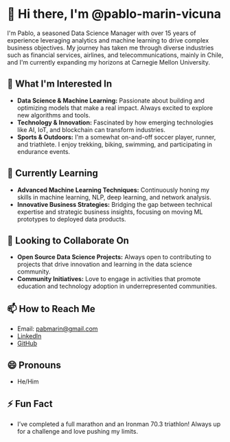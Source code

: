 <!---
pablo-marin-vicuna/pablo-marin-vicuna is a ✨ special ✨ repository because its `README.md` (this file) appears on your GitHub profile.
You can click the Preview link to take a look at your changes.
--->

# 👋 Hi there, I'm @pablo-marin-vicuna

I'm Pablo, a seasoned Data Science Manager with over 15 years of experience leveraging analytics and machine learning to drive complex business objectives. My journey has taken me through diverse industries such as financial services, airlines, and telecommunications, mainly in Chile, and I'm currently expanding my horizons at Carnegie Mellon University.

## 👀 What I'm Interested In
- **Data Science & Machine Learning:** Passionate about building and optimizing models that make a real impact. Always excited to explore new algorithms and tools.
- **Technology & Innovation:** Fascinated by how emerging technologies like AI, IoT, and blockchain can transform industries.
- **Sports & Outdoors:** I'm a somewhat on-and-off soccer player, runner, and triathlete. I enjoy trekking, biking, swimming, and participating in endurance events.

## 🌱 Currently Learning
- **Advanced Machine Learning Techniques:** Continuously honing my skills in machine learning, NLP, deep learning, and network analysis.
- **Innovative Business Strategies:** Bridging the gap between technical expertise and strategic business insights, focusing on moving ML prototypes to deployed data products.

## 💞️ Looking to Collaborate On
- **Open Source Data Science Projects:** Always open to contributing to projects that drive innovation and learning in the data science community.
- **Community Initiatives:** Love to engage in activities that promote education and technology adoption in underrepresented communities.

## 📫 How to Reach Me
- Email: pabmarin@gmail.com
- [LinkedIn](https://www.linkedin.com/in/pablo-marin-vicuna/)
- [GitHub](https://github.com/pablo-marin-vicuna)

## 😄 Pronouns
- He/Him

## ⚡ Fun Fact
- I’ve completed a full marathon and an Ironman 70.3 triathlon! Always up for a challenge and love pushing my limits.


